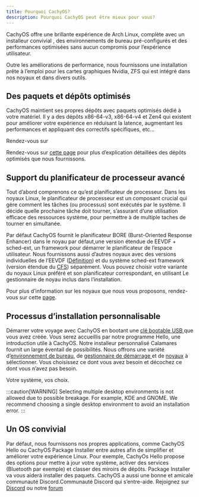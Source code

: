 ```yaml
---
title: Pourquoi CachyOS?
description: Pourquoi CachyOS peut être mieux pour vous?
---
```


CachyOS offre une brillante expérience de Arch Linux, complète avec un installeur convivial , des environnements de bureau pré-configurés et des performances optimisées sans aucun compromis pour l’expérience utilisateur.

Outre les améliorations de performance, nous fournissons une installation prête à l’emploi  pour les cartes graphiques Nvidia, ZFS qui est intégré dans nos noyaux et dans divers outils.


## Des paquets et dépôts optimisés


CachyOS maintient ses propres dépôts avec  paquets optimisés dédié à votre matériel. Il y a des dépôts x86-64-v3, x86-64-v4 et Zen4 qui existent pour améliorer votre expérience en réduisant la latence, augmentant les performances et appliquant des correctifs spécifiques, etc...

Rendez-vous sur

Rendez-vous sur [cette page](/cachyos_repositories/what_are_the_cachyos_repo) pour plus d’explication détaillées des dépôts optimisés que nous fournissons.


## Support du planificateur de processeur avancé

Tout d’abord comprenons ce qu’est planificateur de processeur. Dans les noyaux Linux, le planificateur de processeur est un composant crucial qui gère comment les tâches (ou processus) sont exécutés par le système. Il décide quelle prochaine tâche doit tourner, s’assurant d’une utilisation efficace des ressources système, pour permettre à de multiple taches de tourner en simultanée.

Par défaut  CachyOS fournit le planificateur BORE (Burst-Oriented Response Enhancer) dans le noyau par défaut,une version étendue de EEVDF + sched-ext, un framework pour démarrer le planificateur de l’espace utilisateur. Nous fournissons aussi d’autres noyaux avec des versions individuelles de l’EEVDF ([Définition](https://fr.wikipedia.org/wiki/Earliest_deadline_first_scheduling)) et du système sched-ext framework (version étendue du [CFS](https://fr.wikipedia.org/wiki/Completely_Fair_Scheduler)) séparément. Vous pouvez choisir votre variante du  noyaux Linux préféré et son planificateur correspondant, en utilisant Le gestionnaire de noyau inclus dans l’installation.

Pour plus d’information sur les noyaux que nous vous proposons, rendez-vous sur cette [page](/kernel/kernel#variants).

## Processus d’installation personnalisable

Démarrer votre voyage avec CachyOS en bootant une [clé bootable USB ](/installation/installation_prepare/#creating-a-bootable-cachyos-usb-drive) que vous avez créée.
Vous serez accueillis par notre programme Hello, une introduction utile à CachyOS. Notre installeur personnalisé Calamares fournit un large éventail de possibilités. Nous offrons une variété d’[environnement de bureau](/installation/desktop_environments/), de [gestionnaire de démarrage ](/installation/boot_managers/)
et de [noyaux](/kernel/kernel#variants) à sélectionner.
Vous choisissez ce dont vous avez besoin et décochez ce dont vous n’avez pas besoin.

Votre système, vos choix.

:::caution[WARNING]
Selecting multiple desktop environments is not allowed due to possible breakage. For example, KDE and GNOME. We recommend choosing a single desktop environment to avoid an installation error.
:::

## Un OS convivial

Par défaut, nous fournissons nos propres applications, comme CachyOS Hello ou CachyOS Package Installer entre autres afin de simplifier et améliorer votre expérience Linux.
Pour exemple, CachyOs Hello propose des options pour mettre à jour votre système, activer des services (Bluetooth par exemple) et classer des miroirs de dépôts. Package Installer va vous aiderà installer des paquets. CachyOS a aussi une bonne et amicale communauté Discord.Communauté Discord qui s’entre-aide. Rejoignez sur [Discord](https://discord.com/invite/cachyos-862292009423470592) ou notre [forum](https://discuss.cachyos.org/)
